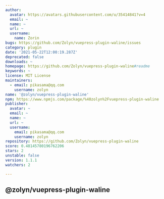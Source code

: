 ```yaml
---
author:
  avatar: https://avatars.githubusercontent.com/u/35414841?v=4
  email: ~
  name: ~
  url: ~
  username:
    name: Zorin
bugs: https://github.com/Zolyn/vuepress-plugin-waline/issues
category: plugin
date: '2021-05-22T12:00:19.287Z'
deprecated: false
downloads: ~
homepage: https://github.com/Zolyn/vuepress-plugin-waline#readme
keywords: ~
license: MIT License
maintainers:
  - email: pikasama@qq.com
    username: zolyn
name: '@zolyn/vuepress-plugin-waline'
npm: https://www.npmjs.com/package/%40zolyn%2Fvuepress-plugin-waline
publisher:
  avatar: ~
  email: ~
  name: ~
  url: ~
  username:
    email: pikasama@qq.com
    username: zolyn
repository: https://github.com/Zolyn/vuepress-plugin-waline
score: 0.48145780196762206
stars: 2
unstable: false
version: 1.1.1
watchers: 2

---
```


## @zolyn/vuepress-plugin-waline
